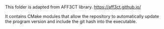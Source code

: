This folder is adapted from AFF3CT library. 
https://aff3ct.github.io/

It contains CMake modules that allow the repository to automatically
update the program version and include the git hash into the executable.
